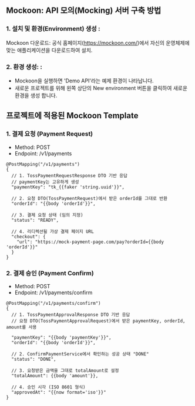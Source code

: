 ## Mockoon: API 모의(Mocking) 서버 구축 방법
### 1. 설치 및 환경(Environment) 생성 :
Mockoon 다운로드: 공식 홈페이지(https://mockoon.com/)에서 자신의 운영체제에 맞는 애플리케이션을 다운로드하여 설치.
### 2. 환경 생성: :
- Mockoon을 실행하면 'Demo API'라는 예제 환경이 나타납니다. 
- 새로운 프로젝트를 위해 왼쪽 상단의 New environment 버튼을 클릭하여 새로운 환경을 생성 합니다.


## 프로젝트에 적용된 Mockoon Template
### 1. 결제 요청 (Payment Request)
- Method: POST
- Endpoint: /v1/payments
```
@PostMapping("/v1/payments")
{
  // 1. TossPaymentRequestResponse DTO 기반 응답
  // paymentKey는 고유하게 생성
  "paymentKey": "tk_{{faker 'string.uuid'}}",
  
  // 2. 요청 DTO(TossPaymentRequest)에서 받은 orderId를 그대로 반환
  "orderId": "{{body 'orderId'}}",
  
  // 3. 결제 요청 상태 (임의 지정)
  "status": "READY",
  
  // 4. 리디렉션될 가상 결제 페이지 URL
  "checkout": {
    "url": "https://mock-payment-page.com/pay?orderId={{body 'orderId'}}"
  }
}
```

### 2. 결제 승인 (Payment Confirm)
- Method: POST
- Endpoint: /v1/payments/confirm
```
@PostMapping("/v1/payments/confirm")
{
  // 1. TossPaymentApprovalResponse DTO 기반 응답
  // 요청 DTO(TossPaymentApprovalRequest)에서 받은 paymentKey, orderId, amount를 사용
  
  "paymentKey": "{{body 'paymentKey'}}",
  "orderId": "{{body 'orderId'}}",
  
  // 2. ConfirmPaymentService에서 확인하는 성공 상태 "DONE"
  "status": "DONE", 
  
  // 3. 요청받은 금액을 그대로 totalAmount로 설정
  "totalAmount": {{body 'amount'}},
  
  // 4. 승인 시각 (ISO 8601 형식)
  "approvedAt": "{{now format='iso'}}"
}
```